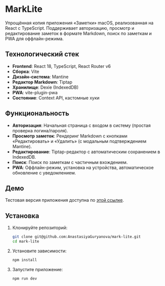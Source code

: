 # MarkLite

Упрощённая копия приложения «Заметки» macOS, реализованная на React с TypeScript. Поддерживает авторизацию, просмотр и редактирование заметок в формате Markdown, поиск по заметкам и PWA для оффлайн-режима. 

## Технологический стек

-   **Frontend**: React 18, TypeScript, React Router v6
-   **Сборка**: Vite
-   **Дизайн-система**: Mantine
-   **Редактор Markdown**: Tiptap
-   **Хранилище**: Dexie (IndexedDB)
-   **PWA**: vite-plugin-pwa
-   **Состояние**: Context API, кастомные хуки

## Функциональность

-   **Авторизация**: Начальная страница с входом в систему (простая проверка логина/пароля).
-   **Просмотр заметок**: Рендеринг Markdown с кнопками «Редактировать» и «Удалить» (с модальным подтверждением Mantine).
-   **Редактирование**: Tiptap-редактор с автоматическим сохранением в IndexedDB.
-   **Поиск**: Поиск по заметкам с частичным вхождением.
-   **PWA**: Оффлайн-режим, установка на устройства, автоматическое обновление с уведомлением.

## Демо

Тестовая версия приложения доступна по [этой ссылке](https://vocal-arithmetic-627cb6.netlify.app/).

## Установка

1. Клонируйте репозиторий:
    ```bash
    git clone git@github.com:AnastasiyaGuryanova/mark-lite.git
    cd mark-lite
    ```
2. Установите зависимости:
    ```bash
    npm install
    ```
3. Запустите приложение:
    ```bash
    npm run dev
    ```
